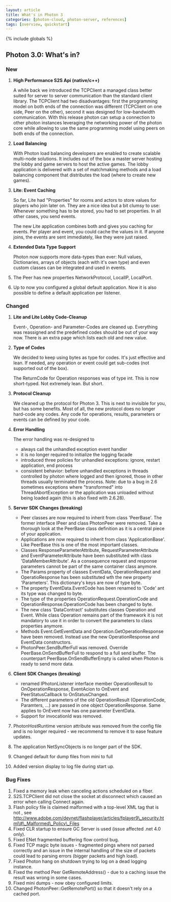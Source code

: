 ```yaml
---
layout: article
title: What's in Photon 3
categories: [photon-cloud, photon-server, references]
tags: [overview, quickstart]
---
```

{% include globals %}

Photon 3.0: What's in?
----------------------

### New

1.  **High Performance S2S Api (native/c++)**

    A while back we introduced the TCPClient a managed class better
    suited for server to server communication than the standard client
    library. The TCPClient had two disadvantages: first the programming
    model on both ends of the connection was different (TCPClient on one
    side, Peer on the other), second it was designed for low-bandwidth
    communication. With this release photon can setup a connection to
    other photon instances leveraging the networking power of the photon
    core while allowing to use the same programming model using peers on
    both ends of the connection.

2.  **Load Balancing**

    With Photon load balancing developers are enabled to create scalable
    multi-node solutions. It includes out of the box a master server
    hosting the lobby and game servers to host the active games. The
    lobby application is delivered with a set of matchmaking methods and
    a load balancing component that distributes the load (where to
    create new games).

3.  **Lite: Event Caching**

    So far, Lite had "Properties" for rooms and actors to store values
    for players who join later on. They are a nice idea but a bit clumsy
    to use: Whenever something has to be stored, you had to set
    properties. In all other cases, you send events.

    The new Lite application combines both and gives you caching for
    events. Per player and event, you could cache the values in it. If
    anyone joins, the events are sent immediately, like they were just
    raised.

4.  **Extended Data Type Support**

    Photon now supports more data-types than ever: Null values,
    Dictionaries, arrays of objects (each with it's own type) and even
    custom classes can be integrated and used in events.

5.  The Peer has new properties NetworkProtocol, LocalIP, LocalPort.
6.  Up to now you configured a global default application. Now it is
    also possible to define a default application per listener.

### Changed

1.  **Lite and Lite Lobby Code-Cleanup**

    Event-, Operation- and Parameter-Codes are cleaned up. Everything
    was reassigned and the predefined codes should be out of your way
    now. There is an extra page which lists each old and new value.

2.  **Type of Codes**

    We decided to keep using bytes as type for codes. It's just
    effective and lean. If needed, any operation or event could get
    sub-codes (not supported out of the box).

    The ReturnCode for Operation responses was of type int. This is now
    short-typed. Not extremely lean. But short.

3.  **Protocol Cleanup**

    We cleaned up the protocol for Photon 3. This is next to invisible
    for you, but has some benefits. Most of all, the new protocol does
    no longer hard-code any codes. Any code for operations, results,
    parameters or events can be defined by your code.

4.  **Error Handling**

    The error handling was re-designed to

    -   always call the unhandled exception event handler
    -   it is no longer required to initialize the logging facade
    -   introduced three policies for unhandled exceptions: ignore,
        restart application, end process
    -   consistent behavior: before unhandled exceptions in threads
        controlled by photon where logged and then ignored, those in
        other threads usually terminated the process. Note: due to a bug
        in 2.6 sometimes exceptions where "transformed" into
        ThreadAbortException or the application was unloaded without
        being loaded again (this is also fixed with 2.6.28).

5.  **Server SDK Changes (breaking)**

    -   Peer classes are now required to inherit from class 'PeerBase'.
        The former interface IPeer and class PhotonPeer were removed.
        Take a thorough look at the PeerBase class definition as it is a
        central piece of your application.
    -   Applications are now required to inherit from class
        'ApplicationBase'. Like PeerBase this is one of the most
        important classes.
    -   Classes ResponseParameterAttribute, RequestParameterAttribute
        and EventParameterAttribute have been substituted with class
        'DataMemberAttribute'. As a consequence request and response
        parameters cannot be part of the same container class anymore.
    -   The Params property of classes EventData, OperationRequest and
        OperatioResponse has been substituted wth the new property
        'Parameters'. This dictionary's keys are now of type byte.
    -   The property EventData.EventCode has been renamed to 'Code' ant
        its type was changed to byte.
    -   The type of the properties OperationRequest.OperationCode and
        OperationResponse.OperationCode has been changed to byte.
    -   The new class 'DataContract' substitutes classes Operation and
        Event. While class Operation remains part of the framework it is
        not mandatory to use it in order to convert the parameters to
        class properties anymore.
    -   Methods Event.GetEventData and Operation.GetOperationResponse
        have been removed. Instead use the new OperationResponse and
        EventData constructors.
    -   PhotonPeer.SendBufferFull was removed. Override
        PeerBase.OnSendBufferFull to respond to a full send buffer. The
        counterpart PeerBase.OnSendBufferEmpty is called when Photon is
        ready to send more data.

6.  **Client SDK Changes (breaking)**

    -   renamed IPhotonListener interface member OperationResult to
        OnOperationResponse, EventAcion to OnEvent and
        PeerStatusCallback to OnStatusChanged.
    -   The different parameters of the old OperationResult
        (OperationCode, Paramters, ...) are passed in one object
        OperationResponse. Same applies to OnEvent now has one parameter
        EventData.
    -   Support for invocationId was removed.

7.  PhotonHostRuntime version attribute was removed from the config file
    and is no longer required - we recommend to remove it to ease
    feature updates.
8.  The application NetSyncObjects is no longer part of the SDK.
9.  Changed default for dump files from mini to full
10. Added version display to log file during start up.

### Bug Fixes

1.  Fixed a memory leak when canceling actions scheduled on a fiber.
2.  S2S.TCPClient did not close the socket at disconnect which caused an
    error when calling Connect again.
3.  Flash policy file is claimed malformed with a top-level XML tag that
    is not , see
    http://www.adobe.com/devnet/flashplayer/articles/fplayer9\_security.html\#\_Malformed\_Policy\_Files
4.  Fixed CLR startup to ensure GC Server is used (issue affected .net
    4.0 only).
5.  Fixed ENet fragmented buffering flow control bug.
6.  Fixed TCP magic byte issues - fragmented pings where not parsed
    correctly and an issue in the internal handling of the size of
    packets could lead to parsing errors (bigger packets and high load).
7.  Fixed Photon hang on shutdown trying to log on a dead logging
    instance.
8.  Fixed the method Peer GetRemoteAddress() - due to a caching issue
    the result was wrong in some cases.
9.  Fixed mini dumps - now obey configured limits.
10. Changed PhotonPeer::GetRemotePort() so that it doesn't rely on a
    cached port.


